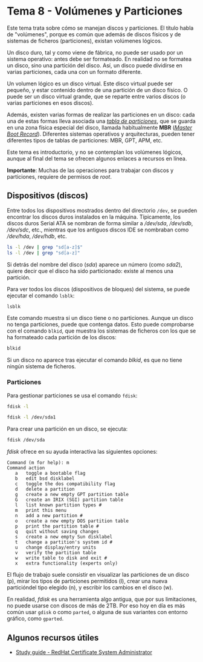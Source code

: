 # Tema 8 - Volúmenes y Particiones

Este tema trata sobre cómo se manejan discos y particiones. El título habla de "volúmenes", porque es común que además de discos físicos y de sistemas de ficheros (particiones), existan volúmenes lógicos.

Un disco duro, tal y como viene de fábrica, no puede ser usado por un sistema operativo: antes debe ser formateado. En realidad no se formatea un disco, sino una partición del disco. Así, un disco puede dividirse en varias particiones, cada una con un formato diferente. 

Un volumen lógico es un disco virtual. Este disco virtual puede ser pequeño, y estar contenido dentro de una partición de un disco físico. O puede ser un disco virtual grande, que se reparte entre varios discos (o varias particiones en esos discos).

Además, existen varias formas de realizar las particiones en un disco: cada una de estas formas lleva asociada una *[tabla de particiones](https://es.wikipedia.org/wiki/Tabla_de_particiones)*, que se guarda en una zona física especial del disco, llamada habitualmente **MBR** (*[Master Boot Record](https://es.wikipedia.org/wiki/Registro_de_arranque_principal)*). Diferentes sistemas operativos y arquitecturas, pueden tener diferentes tipos de tablas de particiones: MBR, GPT, APM, etc.

Este tema es introductorio, y no se contemplan los volúmenes lógicos, aunque al final del tema se ofrecen algunos enlaces a recursos en línea.

**Importante**: Muchas de las operaciones para trabajar con discos y particiones, requiere de permisos de *root*.

## Dispositivos (discos)

Entre todos los dispositivos mostrados dentro del directorio `/dev`, se pueden encontrar los discos duros instalados en la máquina. Típicamente, los discos duros Serial ATA se nombran de forma similar a */dev/sda*, */dev/sdb*, */dev/sdc*, etc., mientras que los antiguos discos IDE se nombraban como */dev/hda*, */dev/hdb*, etc.

```bash
ls -l /dev | grep "sd[a-z]$"
ls -l /dev | grep "sd[a-z]"

```

Si detrás del nombre del disco (*sda*) aparece un número (como *sda2*), quiere decir que el disco ha sido particionado: existe al menos una partición. 

Para ver todos los discos (dispositivos de bloques) del sistema, se puede ejecutar el comando `lsblk`:

```bash
lsblk

```

Este comando muestra si un disco tiene o no particiones. Aunque un disco no tenga particiones, puede que contenga datos. Esto puede comprobarse con el comando `blkid`, que muestra los sistemas de ficheros con los que se ha formateado cada partición de los discos:

```bash
blkid

```

Si un disco no aparece tras ejecutar el comando *blkid*, es que no tiene ningún sistema de ficheros.

### Particiones

Para gestionar particiones se usa el comando `fdisk`:

```bash
fdisk -l

fdisk -l /dev/sda1

```

Para crear una partición en un disco, se ejecuta:

```bash
fdisk /dev/sda

```

*fdisk* ofrece en su ayuda interactiva las siguientes opciones:

```text
Command (m for help): m
Command action
   a   toggle a bootable flag
   b   edit bsd disklabel
   c   toggle the dos compatibility flag
   d   delete a partition
   g   create a new empty GPT partition table
   G   create an IRIX (SGI) partition table
   l   list known partition types #
   m   print this menu
   n   add a new partition #
   o   create a new empty DOS partition table
   p   print the partition table #
   q   quit without saving changes
   s   create a new empty Sun disklabel
   t   change a partition's system id #
   u   change display/entry units
   v   verify the partition table
   w   write table to disk and exit #
   x   extra functionality (experts only)

```

El flujo de trabajo suele consistir en visualizar las particiones de un disco (p), mirar los tipos de particiones permitidos (l), crear una nueva particióndel tipo elegido (n), y escribir los cambios en el disco (w).

En realidad, *fdisk* es una herramienta algo antigua, que por sus limitaciones, no puede usarse con discos de más de 2TB. Por eso hoy en día es más común usar `gdisk` o como `parted`, o alguna de sus variantes con entorno gráfico, como `gparted`.

## Algunos recursos útiles

- [Study guide - RedHat Certificate System Administrator](https://codingbee.net/rhcsa)
